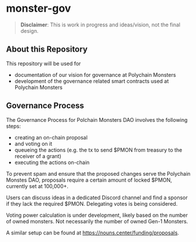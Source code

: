 # monster-gov

> **Disclaimer**: This is work in progress and ideas/vision, not the final design.

## About this Repository

This repository will be used for

- documentation of our vision for governance at Polychain Monsters
- development of the governance related smart contracts used at Polychain Monsters

## Governance Process

The Governance Process for Polchain Monsters DAO involves the following steps:

- creating an on-chain proposal
- and voting on it
- queueing the actions (e.g. the tx to send $PMON from treasury to the receiver of a grant)
- executing the actions on-chain

To prevent spam and ensure that the proposed changes serve the Polychain Monstes DAO, proposals require a certain amount of locked $PMON, currently set at 100,000+.

Users can discuss ideas in a dedicated Discord channel and find a sponsor if they lack the required $PMON. Delegating votes is being considered.

Voting power calculation is under development, likely based on the number of owned monsters. Not necessarily the number of owned Gen-1 Monsters.

A similar setup can be found at https://nouns.center/funding/proposals.

</br>
